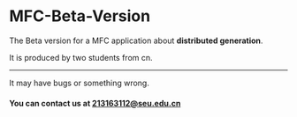 # MFC-Beta-Version

The Beta version for a MFC application about **distributed generation**.

It is produced by two students from cn.

---
It may have bugs or something wrong.

#### You can contact us at <213163112@seu.edu.cn>
